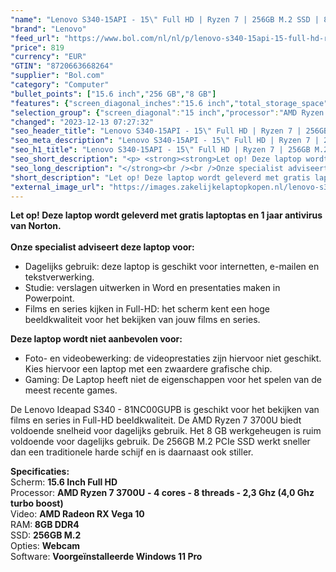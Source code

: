 ```yaml
---
"name": "Lenovo S340-15API - 15\" Full HD | Ryzen 7 | 256GB M.2 SSD | 8GB"
"brand": "Lenovo"
"feed_url": "https://www.bol.com/nl/nl/p/lenovo-s340-15api-15-full-hd-ryzen-7-256gb-m-2-ssd-8gb/9300000129844262"
"price": 819
"currency": "EUR"
"GTIN": "8720663668264"
"supplier": "Bol.com"
"category": "Computer"
"bullet_points": ["15.6 inch","256 GB","8 GB"]
"features": {"screen_diagonal_inches":"15.6 inch","total_storage_space":"256 GB","memory_size":"8 GB"}
"selection_group": {"screen_diagonal":"15 inch","processor":"AMD Ryzen 7","changed_price_past_3_days":false}
"changed": "2023-12-13 07:27:32"
"seo_header_title": "Lenovo S340-15API - 15\" Full HD | Ryzen 7 | 256GB M.2 SSD | 8GB"
"seo_meta_description": "Lenovo S340-15API - 15\" Full HD | Ryzen 7 | 256GB M.2 SSD | 8GB"
"seo_h1_title": "Lenovo S340-15API - 15\" Full HD | Ryzen 7 | 256GB M.2 SSD | 8GB"
"seo_short_description": "<p> <strong><strong>Let op! Deze laptop wordt geleverd met gratis laptoptas en 1 jaar antivirus van Norton."
"seo_long_description": "</strong><br /><br />Onze specialist adviseert deze laptop voor:</strong> </p>\n<ul>\n<li>Dagelijks gebruik: deze laptop is geschikt voor internetten, e-mailen en tekstverwerking. </li>\n<li>Studie: verslagen uitwerken in Word en presentaties maken in Powerpoint. </li>\n<li>Films en series kijken in Full-HD: het scherm kent een hoge beeldkwaliteit voor het bekijken van jouw films en series. </li>\n</ul>\n<p> <strong>Deze laptop wordt niet aanbevolen voor:</strong> </p>\n<ul>\n<li>Foto- en videobewerking: de videoprestaties zijn hiervoor niet geschikt. Kies hiervoor een laptop met een zwaardere grafische chip. </li>\n<li>Gaming: De Laptop heeft niet de eigenschappen voor het spelen van de meest recente games. </li>\n</ul>\n<p> De Lenovo Ideapad S340 - 81NC00GUPB is geschikt voor het bekijken van films en series in Full-HD beeldkwaliteit. De AMD Ryzen 7 3700U biedt voldoende snelheid voor dagelijks gebruik. Het 8 GB werkgeheugen is ruim voldoende voor dagelijks gebruik. De 256GB M. 2 PCIe SSD werkt sneller dan een traditionele harde schijf en is daarnaast ook stiller. </p>\n<p> <strong>Specificaties:<br /></strong>Scherm: <strong>15. 6 Inch Full HD</strong><br />Processor: <strong>AMD Ryzen 7 3700U</strong> <strong> - 4 cores - 8 threads - 2,3 Ghz (4,0 Ghz turbo boost)</strong><br />Video: <strong>AMD Radeon RX Vega 10</strong><br />RAM:<strong> 8GB DDR4</strong><br />SSD: <strong>256GB M. 2</strong><br />Opties: <strong>Webcam</strong><br />Software: <strong>Voorgeïnstalleerde Windows 11 Pro</strong> </p>"
"short_description": "Let op! Deze laptop wordt geleverd met gratis laptoptas en 1 jaar antivirus van Norton. Onze specialist adviseert deze laptop voor: Dagelijks gebruik: deze laptop is geschikt voor internetten, e-mailen en tekstverwerking. Studie: verslagen uitwerken in Word en presentaties maken in Powerpoint. Films en series kijken in Full-HD: het scherm kent een hoge beeldkwaliteit voor het bekijken van jouw films en series. Deze laptop wordt niet aanbevolen voor: Foto- en videobewerking: de videoprestaties zijn hiervoor niet geschikt. Kies hiervoor een laptop met een zwaardere grafische chip. Gaming: De Laptop heeft niet de eigenschappen voor het spelen van de meest recente games. De Lenovo Ideapad S340 - 81NC00GUPB is geschikt voor het bekijken van films en series in Full-HD beeldkwaliteit. De AMD Ryzen 7 3700U biedt voldoende snelheid voor dagelijks gebruik. Het 8 GB werkgeheugen is ruim voldoende voor dagelijks gebruik. De 256GB M.2 PCIe SSD werkt sneller dan een traditionele harde schijf en is daarnaast ook stiller. Specificaties: Scherm: 15.6 Inch Full HD Processor: AMD Ryzen 7 3700U - 4 cores - 8 threads - 2,3 Ghz (4,0 Ghz turbo boost) Video: AMD Radeon RX Vega 10 RAM: 8GB DDR4 SSD: 256GB M.2 Opties: Webcam Software: Voorgeïnstalleerde Windows 11 Pro"
"external_image_url": "https://images.zakelijkelaptopkopen.nl/lenovo-s340-15api-15-full-hd-ryzen-7-256gb-m-2-ssd-8gb.webp"
---
```


<p> <strong><strong>Let op! Deze laptop wordt geleverd met gratis laptoptas en 1 jaar antivirus van Norton.</strong><br /><br />Onze specialist adviseert deze laptop voor:</strong> </p>
<ul>
<li>Dagelijks gebruik: deze laptop is geschikt voor internetten, e-mailen en tekstverwerking.</li>
<li>Studie: verslagen uitwerken in Word en presentaties maken in Powerpoint.</li>
<li>Films en series kijken in Full-HD: het scherm kent een hoge beeldkwaliteit voor het bekijken van jouw films en series.</li>
</ul>
<p> <strong>Deze laptop wordt niet aanbevolen voor:</strong> </p>
<ul>
<li>Foto- en videobewerking: de videoprestaties zijn hiervoor niet geschikt. Kies hiervoor een laptop met een zwaardere grafische chip.</li>
<li>Gaming: De Laptop heeft niet de eigenschappen voor het spelen van de meest recente games.</li>
</ul>
<p> De Lenovo Ideapad S340 - 81NC00GUPB is geschikt voor het bekijken van films en series in Full-HD beeldkwaliteit. De AMD Ryzen 7 3700U biedt voldoende snelheid voor dagelijks gebruik. Het 8 GB werkgeheugen is ruim voldoende voor dagelijks gebruik. De 256GB M.2 PCIe SSD werkt sneller dan een traditionele harde schijf en is daarnaast ook stiller. </p>
<p> <strong>Specificaties:<br /></strong>Scherm: <strong>15.6 Inch Full HD</strong><br />Processor: <strong>AMD Ryzen 7 3700U</strong> <strong> - 4 cores - 8 threads - 2,3 Ghz (4,0 Ghz turbo boost)</strong><br />Video: <strong>AMD Radeon RX Vega 10</strong><br />RAM:<strong> 8GB DDR4</strong><br />SSD: <strong>256GB M.2</strong><br />Opties: <strong>Webcam</strong><br />Software: <strong>Voorgeïnstalleerde Windows 11 Pro</strong> </p>